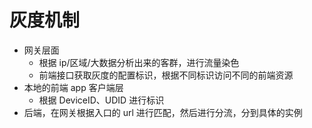 # 灰度机制

- 网关层面
  - 根据 ip/区域/大数据分析出来的客群，进行流量染色
  - 前端接口获取灰度的配置标识，根据不同标识访问不同的前端资源
- 本地的前端 app 客户端层
  - 根据 DeviceID、UDID 进行标识
- 后端，在网关根据入口的 url 进行匹配，然后进行分流，分到具体的实例
